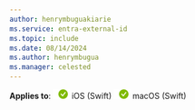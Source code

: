 ```yaml
---
author: henrymbuguakiarie
ms.service: entra-external-id
ms.topic: include
ms.date: 08/14/2024
ms.author: henrymbugua
ms.manager: celested
---
```


**Applies to**: ![Green circle with a white check mark symbol.](../media/common/applies-to-yes.png) iOS (Swift) ![Green circle with a white check mark symbol.](../media/common/applies-to-yes.png) macOS (Swift)